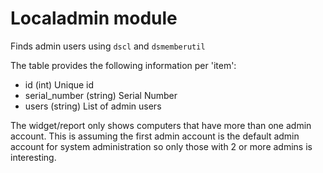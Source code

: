 Localadmin module
=================

Finds admin users using `dscl` and `dsmemberutil`

The table provides the following information per 'item':

* id (int) Unique id
* serial_number (string) Serial Number
* users (string) List of admin users	   

The widget/report only shows computers that have more than one admin account.  This is assuming the first admin account is the default admin account for system administration so only those with 2 or more admins is interesting.
